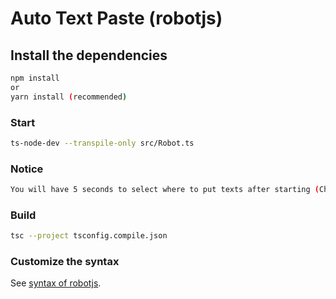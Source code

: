# Auto Text Paste (robotjs)

## Install the dependencies
```bash
npm install
or
yarn install (recommended)
```

### Start
```bash
ts-node-dev --transpile-only src/Robot.ts
```

### Notice
```bash
You will have 5 seconds to select where to put texts after starting (Change it in Robot.ts you need more time)
```


### Build 
```bash
tsc --project tsconfig.compile.json
```

### Customize the syntax
See [syntax of robotjs](https://robotjs.io/docs/syntax).
